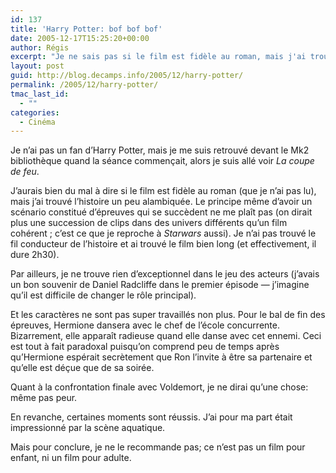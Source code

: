 ```yaml
---
id: 137
title: 'Harry Potter: bof bof bof'
date: 2005-12-17T15:25:20+00:00
author: Régis
excerpt: "Je ne sais pas si le film est fidèle au roman, mais j'ai trouvé le scénario bien confus."
layout: post
guid: http://blog.decamps.info/2005/12/harry-potter/
permalink: /2005/12/harry-potter/
tmac_last_id:
  - ""
categories:
  - Cinéma
---
```

Je n’ai pas un fan d’Harry Potter, mais je me suis retrouvé devant le Mk2 bibliothèque quand la séance commençait, alors je suis allé voir _La coupe de feu_.

J’aurais bien du mal à dire si le film est fidèle au roman (que je n’ai pas lu), mais j’ai trouvé l’histoire un peu alambiquée. Le principe même d’avoir un scénario constitué d’épreuves qui se succèdent ne me plaît pas (on dirait plus une succession de clips dans des univers différents qu’un film cohérent ; c’est ce que je reproche à _Starwars_ aussi). Je n’ai pas trouvé le fil conducteur de l’histoire et ai trouvé le film bien long (et effectivement, il dure 2h30). 

Par ailleurs, je ne trouve rien d’exceptionnel dans le jeu des acteurs (j’avais un bon souvenir de Daniel Radcliffe dans le premier épisode &#8212; j’imagine qu’il est difficile de changer le rôle principal). 

Et les caractères ne sont pas super travaillés non plus. Pour le bal de fin des épreuves, Hermione dansera avec le chef de l’école concurrente. Bizarrement, elle apparaît radieuse quand elle danse avec cet ennemi. Ceci est tout à fait paradoxal puisqu’on comprend peu de temps après qu’Hermione espérait secrètement que Ron l’invite à être sa partenaire et qu’elle est déçue que de sa soirée.

Quant à la confrontation finale avec Voldemort, je ne dirai qu’une chose: même pas peur.

En revanche, certaines moments sont réussis. J’ai pour ma part était impressionné par la scène aquatique.

Mais pour conclure, je ne le recommande pas; ce n’est pas un film pour enfant, ni un film pour adulte.
